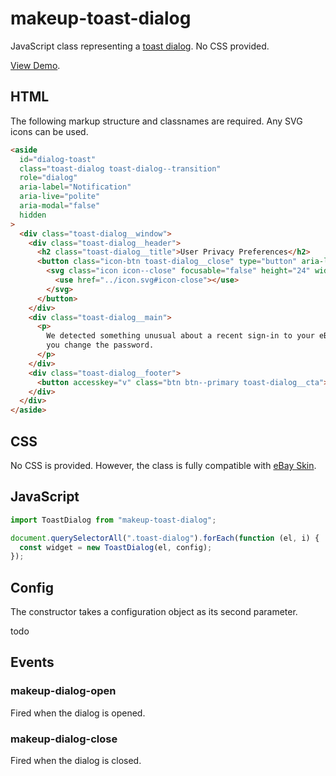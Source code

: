 # makeup-toast-dialog

JavaScript class representing a [toast dialog](https://ebay.gitbook.io/mindpatterns/messaging/toast-dialog). No CSS provided.

[View Demo](https://makeup.github.io/makeup-js/makeup-toast-dialog/index.html).

## HTML

The following markup structure and classnames are required. Any SVG icons can be used.

```html
<aside
  id="dialog-toast"
  class="toast-dialog toast-dialog--transition"
  role="dialog"
  aria-label="Notification"
  aria-live="polite"
  aria-modal="false"
  hidden
>
  <div class="toast-dialog__window">
    <div class="toast-dialog__header">
      <h2 class="toast-dialog__title">User Privacy Preferences</h2>
      <button class="icon-btn toast-dialog__close" type="button" aria-label="Close notification dialog">
        <svg class="icon icon--close" focusable="false" height="24" width="24">
          <use href="../icon.svg#icon-close"></use>
        </svg>
      </button>
    </div>
    <div class="toast-dialog__main">
      <p>
        We detected something unusual about a recent sign-in to your eBay account. To help keep you safe, we recommend
        you change the password.
      </p>
    </div>
    <div class="toast-dialog__footer">
      <button accesskey="v" class="btn btn--primary toast-dialog__cta">View Account</button>
    </div>
  </div>
</aside>
```

## CSS

No CSS is provided. However, the class is fully compatible with [eBay Skin](https://ebay.github.io/skin/#toast-dialog).

## JavaScript

```js
import ToastDialog from "makeup-toast-dialog";

document.querySelectorAll(".toast-dialog").forEach(function (el, i) {
  const widget = new ToastDialog(el, config);
});
```

## Config

The constructor takes a configuration object as its second parameter.

todo

## Events

### makeup-dialog-open

Fired when the dialog is opened.

### makeup-dialog-close

Fired when the dialog is closed.
